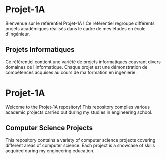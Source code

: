 # Projet-1A

Bienvenue sur le référentiel Projet-1A ! Ce référentiel regroupe différents projets académiques réalisés dans le cadre de mes études en école d'ingénieur.

## Projets Informatiques
Ce référentiel contient une variété de projets informatiques couvrant divers domaines de l'informatique. Chaque projet est une démonstration de compétences acquises au cours de ma formation en ingénierie.

# Projet-1A

Welcome to the Projet-1A repository! This repository compiles various academic projects carried out during my studies in engineering school.

## Computer Science Projects

This repository contains a variety of computer science projects covering different areas of computer science. Each project is a showcase of skills acquired during my engineering education.

